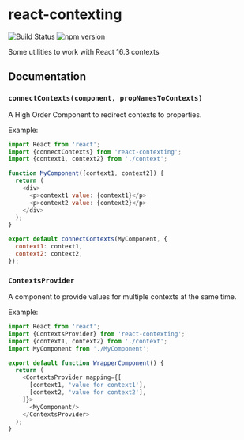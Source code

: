 # react-contexting

[![Build Status](https://travis-ci.org/nicolas-van/react-contexting.svg?branch=develop)](https://travis-ci.org/nicolas-van/react-contexting) [![npm version](https://img.shields.io/npm/v/react-contexting.svg)](https://www.npmjs.com/package/react-contexting)

Some utilities to work with React 16.3 contexts


## Documentation

### `connectContexts(component, propNamesToContexts)`

A High Order Component to redirect contexts to properties.

Example:

```javascript
import React from 'react';
import {connectContexts} from 'react-contexting';
import {context1, context2} from './context';

function MyComponent({context1, context2}) {
  return (
    <div>
      <p>context1 value: {context1}</p>
      <p>context2 value: {context2}</p>
    </div>
  );
}

export default connectContexts(MyComponent, {
  context1: context1,
  context2: context2,
});
```

### `ContextsProvider`

A component to provide values for multiple contexts at the same time.

Example:

```javascript
import React from 'react';
import {ContextsProvider} from 'react-contexting';
import {context1, context2} from './context';
import MyComponent from './MyComponent';

export default function WrapperComponent() {
  return (
    <ContextsProvider mapping={[
      [context1, 'value for context1'],
      [context2, 'value for context2'],
    ]}>
      <MyComponent/>
    </ContextsProvider>
  );
}
```
